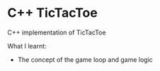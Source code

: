 # C++ TicTacToe
C++ implementation of TicTacToe

What I learnt:
- The concept of the game loop and game logic
